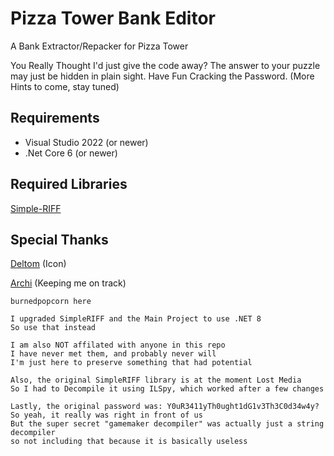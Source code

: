 # Pizza Tower Bank Editor
A Bank Extractor/Repacker for Pizza Tower

You Really Thought I'd just give the code away? The answer to your puzzle may just be hidden in plain sight. Have Fun Cracking the Password. (More Hints to come, stay tuned)

## Requirements
- Visual Studio 2022 (or newer)
- .Net Core 6 (or newer)

## Required Libraries
[Simple-RIFF](https://github.com/Radix-Comet/RIFF-Parser)

## Special Thanks
[Deltom](https://deltomx3.carrd.co/) (Icon)

[Archi](https://twitter.com/TheBuisnessPyro) (Keeping me on track)

```
burnedpopcorn here

I upgraded SimpleRIFF and the Main Project to use .NET 8
So use that instead

I am also NOT affilated with anyone in this repo
I have never met them, and probably never will
I'm just here to preserve something that had potential

Also, the original SimpleRIFF library is at the moment Lost Media
So I had to Decompile it using ILSpy, which worked after a few changes

Lastly, the original password was: Y0uR3411yTh0ught1dG1v3Th3C0d34w4y?
So yeah, it really was right in front of us
But the super secret "gamemaker decompiler" was actually just a string decompiler
so not including that because it is basically useless
```
